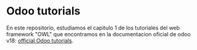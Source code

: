 # Odoo tutorials

En este repositorio, estudiamos el capitulo 1 de los tutoriales del web framework "OWL" que encontramos en la documentacion oficial de odoo v18:
[official Odoo tutorials](https://www.odoo.com/documentation/18.0/es/developer/tutorials/discover_js_framework/01_owl_components.html).

